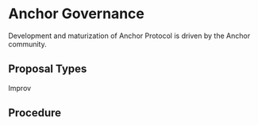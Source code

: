 # Anchor Governance

Development and maturization of Anchor Protocol is driven by the Anchor community.







## Proposal Types

Improv



## Procedure









